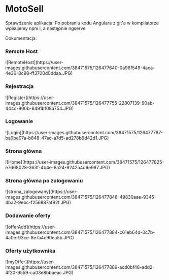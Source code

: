 # MotoSell
Sprawdzenie aplikacja:
Po pobraniu kodu Angulara z git'a w kompilatorze wpisujemy npm i, a następnie ngserve

Dokumentacja:
<h3>Remote Host</h3>
![RemoteHost](https://user-images.githubusercontent.com/38471575/126477640-0a96f549-4aca-4e36-8c98-ff3700d0ddaa.JPG)

<h3> Rejestracja</h3>
![Register](https://user-images.githubusercontent.com/38471575/126477755-22807139-90ab-444c-900b-8491bf08a754.JPG)


<h3> Logowanie</h3>
![Login](https://user-images.githubusercontent.com/38471575/126477787-ba9be07a-b848-47ac-a7d5-ad278b9d42d1.JPG)

<h3> Strona główna</h3>
![Home](https://user-images.githubusercontent.com/38471575/126477825-e7668028-363f-4b4e-8a24-9242a4d9e987.JPG)

<h3> Strona główna po zalogowaniu </h3>
![strona_zalogowany](https://user-images.githubusercontent.com/38471575/126477848-49830aae-9345-4ba2-9ebc-f256887af92f.JPG)

<h3> Dodawanie oferty</h3>
![offerAdd](https://user-images.githubusercontent.com/38471575/126477884-c61eb64d-0c7b-4a0e-93ce-8e7a4c90ea5b.JPG)


<h3> Oferty użytkownika</h3>
![myOffer](https://user-images.githubusercontent.com/38471575/126477889-acd0bf48-add2-4f20-9559-ca03e8bbaeac.JPG)
